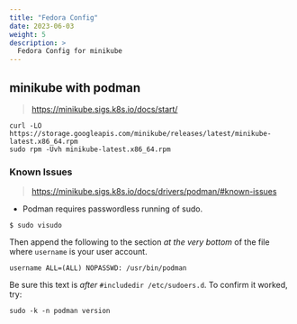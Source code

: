 ```yaml
---
title: "Fedora Config"
date: 2023-06-03
weight: 5
description: >
  Fedora Config for minikube
---
```


## minikube with podman

> <https://minikube.sigs.k8s.io/docs/start/>

```shell
curl -LO https://storage.googleapis.com/minikube/releases/latest/minikube-latest.x86_64.rpm
sudo rpm -Uvh minikube-latest.x86_64.rpm
```

### Known Issues

> <https://minikube.sigs.k8s.io/docs/drivers/podman/#known-issues>

- Podman requires passwordless running of sudo.

```shell
$ sudo visudo
```

Then append the following to the section *at the very bottom* of the file where `username` is your user account.

```shell
username ALL=(ALL) NOPASSWD: /usr/bin/podman
```

Be sure this text is *after* `#includedir /etc/sudoers.d`. To confirm it worked, try:

```shell
sudo -k -n podman version
```
